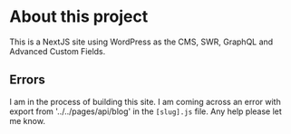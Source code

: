 # About this project
This is a NextJS site using WordPress as the CMS, SWR, GraphQL and Advanced Custom Fields.

## Errors
I am in the process of building this site. I am coming across an error with export from '../../pages/api/blog' in the <code>[slug].js</code> file. Any help please let me know.
